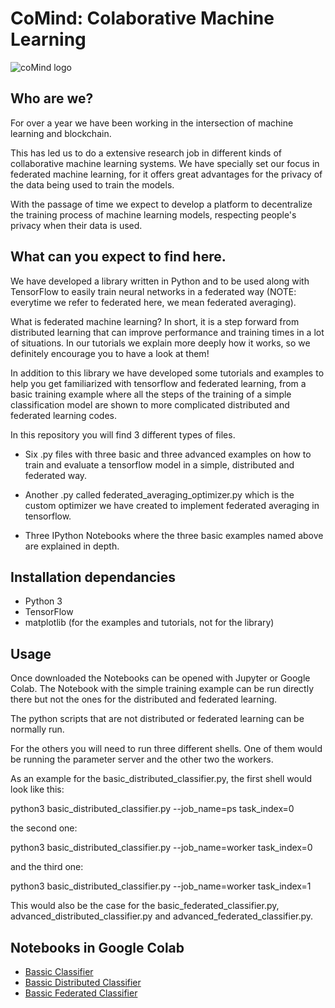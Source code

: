 # CoMind: Colaborative Machine Learning

![coMind logo](https://image.ibb.co/fFZfFK/PErugHrw.png)

## Who are we?

For over a year we have been working in the intersection of machine learning and blockchain.

This has led us to do a extensive research job in different kinds of collaborative machine learning systems. We have specially set our focus in federated machine learning, for it offers great advantages for the privacy of the data being used to train the models.

With the passage of time we expect to develop a platform to decentralize the training process of machine learning models, respecting people's privacy when their data is used.

## What can you expect to find here.

We have developed a library written in Python and to be used along with TensorFlow to easily train neural networks in a federated way (NOTE: everytime we refer to federated here, we mean federated averaging).

What is federated machine learning? In short, it is a step forward from distributed learning that can improve performance and training times in a lot of situations. In our tutorials we explain more deeply how it works, so we definitely encourage you to have a look at them!

In addition to this library we have developed some tutorials and examples to help you get familiarized with tensorflow and federated learning, from a basic training example where all the steps of the training of a simple classification model are shown to more complicated distributed and federated learning codes.

In this repository you will find 3 different types of files.

- Six .py files with three basic and three advanced examples on how to train and evaluate a tensorflow model in a simple, distributed and federated way.

- Another .py called federated_averaging_optimizer.py which is the custom optimizer we have created to implement federated averaging in tensorflow.

- Three IPython Notebooks where the three basic examples named above are explained in depth.

## Installation dependancies

- Python 3
- TensorFlow
- matplotlib (for the examples and tutorials, not for the library)

## Usage

Once downloaded the Notebooks can be opened with Jupyter or Google Colab. The Notebook with the simple training example can be run directly there but not the ones for the distributed and federated learning.

The python scripts that are not distributed or federated learning can be normally run.

For the others you will need to run three different shells. One of them would be running the parameter server and the other two the workers.

As an example for the basic_distributed_classifier.py, the first shell would look like this:

python3 basic_distributed_classifier.py --job_name=ps task_index=0

the second one:

python3 basic_distributed_classifier.py --job_name=worker task_index=0

and the third one:

python3 basic_distributed_classifier.py --job_name=worker task_index=1

This would also be the case for the basic_federated_classifier.py, advanced_distributed_classifier.py and advanced_federated_classifier.py.

## Notebooks in Google Colab

* [Bassic Classifier](https://colab.research.google.com/drive/1hJ6UhELZ9sK3eX2_c-MamjxNt4gzgCis)
* [Bassic Distributed Classifier](https://colab.research.google.com/drive/1ZsSOD_J9aFRL4xACVUw0lau0Bc9IPD-C)
* [Bassic Federated Classifier](https://colab.research.google.com/drive/1zMNAJlqnNSziKYECTWhPyj4HSzg1g8sx)
